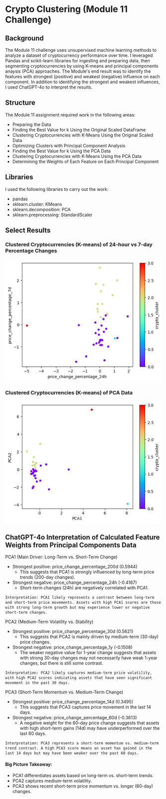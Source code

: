 # Crypto Clustering (Module 11 Challenge)

## Background

The Module 11 challenge uses unsupervised machine learning methods to analyze a dataset of cryptocurrency performance over time. I leveraged Pandas and scikit-learn libraries for ingesting and preparing data, then segmenting cryptocurrencies by using K-means and principal components anaysis (PCA) approaches. The Module's end result was to identify the features with strongest (positive) and weakest (negative) influence on each component. In addition to identifying the strongest and weakest influences, I used ChatGPT-4o to interpret the results.

## Structure

The Module 11 assignment required work in the following areas:

- Preparing the Data
- Finding the Best Value for k Using the Original Scaled DataFrame
- Clustering Cryptocurrencies with K-Means Using the Original Scaled Data
- Optimizing Clusters with Principal Component Analysis
- Finding the Best Value for k Using the PCA Data
- Clustering Cryptocurrencies with K-Means Using the PCA Data
- Determining the Weights of Each Feature on Each Principal Component

## Libraries

I used the following libraries to carry out the work:

- pandas
- sklearn.cluster: KMeans
- sklearn.decomposition: PCA
- sklearn.preprocessing: StandardScaler

## Select Results

### Clustered Cryptocurrencies (K-means) of 24-hour vs 7-day Percentage Changes

![scatterplot for 4 clusters of cryptocurrencies in 1-day vs 7-day percentage changes](image.png)

### Clustered Cryptocurrencies (K-means) of PCA Data

![scatterplot for 4 clusters of cryptocurrencies using 2 axes of PCA data](image-1.png)

## ChatGPT-4o Interpretation of Calculated Feature Weights from Principal Components Data

PCA1 (Main Driver: Long-Term vs. Short-Term Change)
* Strongest positive: price_change_percentage_200d (0.5944)
    * This suggests that PCA1 is strongly influenced by long-term price trends (200-day changes).
* Strongest negative: price_change_percentage_24h (-0.4167)
    * Short-term changes (24h) are negatively correlated with PCA1.
```
Interpretation: PCA1 likely represents a contrast between long-term and short-term price movements. Assets with high PCA1 scores are those with strong long-term growth but may experience lower or negative short-term changes.
```
PCA2 (Medium-Term Volatility vs. Stability)
* Strongest positive: price_change_percentage_30d (0.5621)
    * This suggests that PCA2 is mainly driven by medium-term (30-day) price changes.
* Strongest negative: price_change_percentage_1y (-0.1508)
    * The weaker negative value for 1-year change suggests that assets with strong 30-day changes may not necessarily have weak 1-year changes, but there is still some contrast.
```
Interpretation: PCA2 likely captures medium-term price volatility, with high PCA2 scores indicating assets that have seen significant movement in the past 30 days.
```
PCA3 (Short-Term Momentum vs. Medium-Term Change)
* Strongest positive: price_change_percentage_14d (0.3495)
    * This suggests that PCA3 captures price movement in the last 14 days.
* Strongest negative: price_change_percentage_60d (-0.3613)
    * A negative weight for the 60-day price change suggests that assets with high short-term gains (14d) may have underperformed over the last 60 days.
```
Interpretation: PCA3 represents a short-term momentum vs. medium-term trend contrast. A high PCA3 score means an asset has gained in the last 14 days but may have been weaker over the past 60 days.
```

#### Big Picture Takeaway:
* PCA1 differentiates assets based on long-term vs. short-term trends.
* PCA2 captures medium-term volatility.
* PCA3 shows recent short-term price momentum vs. longer (60-day) changes.